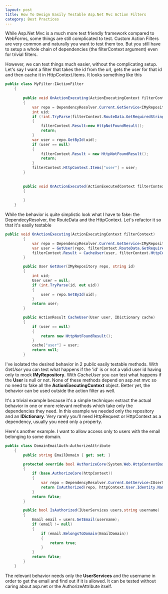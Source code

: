 ```yaml
---
layout: post
title: How To Design Easily Testable Asp.Net Mvc Action Filters
category: Best Practices
---
```


While Asp.Net Mvc is a much more test friendly framework compared to WebForms, some things are still complicated to test. Custom Action Filters are very common and naturally you want to test them too. But you still have to setup a whole chain of dependencies (the filterContext argument) even for trivial filters.

 However, we can test things much easier, without the complicating setup. Let's say I want a filter that takes the id from the url, gets the user for that id and then cache it in HttpContext.Items. It looks something like this

  
```csharp
public class MyFilter:IActionFilter
    {
        
        public void OnActionExecuting(ActionExecutingContext filterContext)
        {
            var repo = DependencyResolver.Current.GetService<IMyRepository>();
            int uid;
            if (!int.TryParse(filterContext.RouteData.GetRequiredString("id"),out uid))
            {
                filterContext.Result=new HttpNotFoundResult();
                return;
            }
            var user = repo.GetById(uid);
            if (user == null)
            {
                filterContext.Result = new HttpNotFoundResult();
                return;
            }
            filterContext.HttpContext.Items["user"] = user;
        }
        
     
        public void OnActionExecuted(ActionExecutedContext filterContext)
        {
            
        }
    }
```
  While the behavior is quite simplistic look what I have to fake: the DependecyResolver, the RouteData and the HttpContext. Let's refactor it so that it's easily testable

  
```csharp
public void OnActionExecuting(ActionExecutingContext filterContext)
        {
            var repo = DependencyResolver.Current.GetService<IMyRepository>();            
            var user = GetUser(repo, filterContext.RouteData.GetRequiredString("id"));
            filterContext.Result = CacheUser(user, filterContext.HttpContext.Items);                        
        }

        public User GetUser(IMyRepository repo, string id)
        {
            int uid;
            User user = null;
            if (int.TryParse(id, out uid))
            {
                user = repo.GetById(uid);                
            }
            return user;
        }

        public ActionResult CacheUser(User user, IDictionary cache)
        {
            if (user == null)
            {
                return new HttpNotFoundResult();
            }
            cache["user"] = user;
            return null;
        }
```
  I've isolated the desired behavior in 2 public easily testable methods. With _GetUser_ you can test what happens if the 'id' is or not a valid user id having only to mock **IMyRepository**. With _CacheUser_ you can test what happens if the **User** is null or not. None of these methods depend on asp.net mvc so no need to fake all the **ActionExecutingContext** object. Better yet, the behavior can be used outside the action filter as well.

 It's a trivial example because it's a simple technique: extract the actual behavior in one or more relevant methods which take only the dependencies they need. In this example we needed only the repository and an **IDictionary**. Very rarely you'll need HttpRequest or HttpContext as a dependency, usually you need only a property.

 Here's another example. I want to allow access only to users with the email belonging to some domain.

  
```csharp
public class DomainEmailAuth:AuthorizeAttribute
    {
        public string EmailDomain { get; set; }

        protected override bool AuthorizeCore(System.Web.HttpContextBase httpContext)
        {
            if (base.AuthorizeCore(httpContext))
            {
                var repo = DependencyResolver.Current.GetService<IUserServices>();
                return IsAuthorized(repo, httpContext.User.Identity.Name);
            }
            return false;
        }

        public bool IsAuthorized(IUserServices users,string username)
        {
            Email email = users.GetEmail(username);
            if (email != null)
            {
                if (email.BelongsToDomain(EmailDomain))
                {
                    return true;
                }
            }
            return false;
        }
    }
```
  The relevant behavior needs only the **UserServices** and the username in order to get the email and find out if it is allowed. It can be tested without caring about asp.net or the AuthorizeAttribute itself.


